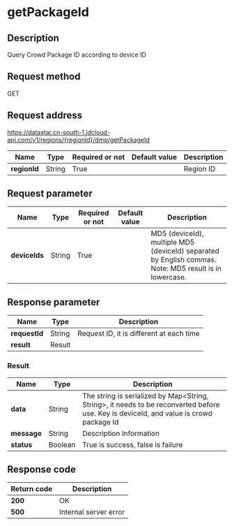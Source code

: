 # getPackageId


## Description
Query Crowd Package ID according to device ID

## Request method
GET

## Request address
https://datastar.cn-south-1.jdcloud-api.com/v1/regions/{regionId}/dmp/getPackageId

|Name|Type|Required or not|Default value|Description|
|---|---|---|---|---|
|**regionId**|String|True| |Region ID|

## Request parameter
|Name|Type|Required or not|Default value|Description|
|---|---|---|---|---|
|**deviceIds**|String|True| |MD5 (deviceId), multiple MD5 (deviceId) separated by English commas. Note: MD5 result is in lowercase.|


## Response parameter
|Name|Type|Description|
|---|---|---|
|**requestId**|String|Request ID, it is different at each time|
|**result**|Result| |


### Result
|Name|Type|Description|
|---|---|---|
|**data**|String|The string is serialized by Map<String, String>, it needs to be reconverted before use. Key is deviceId, and value is crowd package Id|
|**message**|String|Description Information|
|**status**|Boolean|True is success, false is failure|

## Response code
|Return code|Description|
|---|---|
|**200**|OK|
|**500**|Internal server error|

